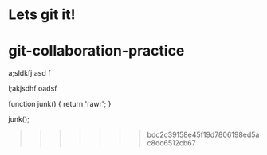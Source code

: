 # Lets git it!
# git-collaboration-practice
a;sldkfj asd f



l;akjsdhf oadsf

function junk() {
  return 'rawr';
}

junk();
>>>>>>> bdc2c39158e45f19d7806198ed5ac8dc6512cb67
